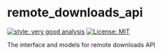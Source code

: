 # remote_downloads_api

[![style: very good analysis][very_good_analysis_badge]][very_good_analysis_link]
[![License: MIT][license_badge]][license_link]

The interface and models for remote downloads API

[license_badge]: https://img.shields.io/badge/license-MIT-blue.svg
[license_link]: https://opensource.org/licenses/MIT
[very_good_analysis_badge]: https://img.shields.io/badge/style-very_good_analysis-B22C89.svg
[very_good_analysis_link]: https://pub.dev/packages/very_good_analysis
